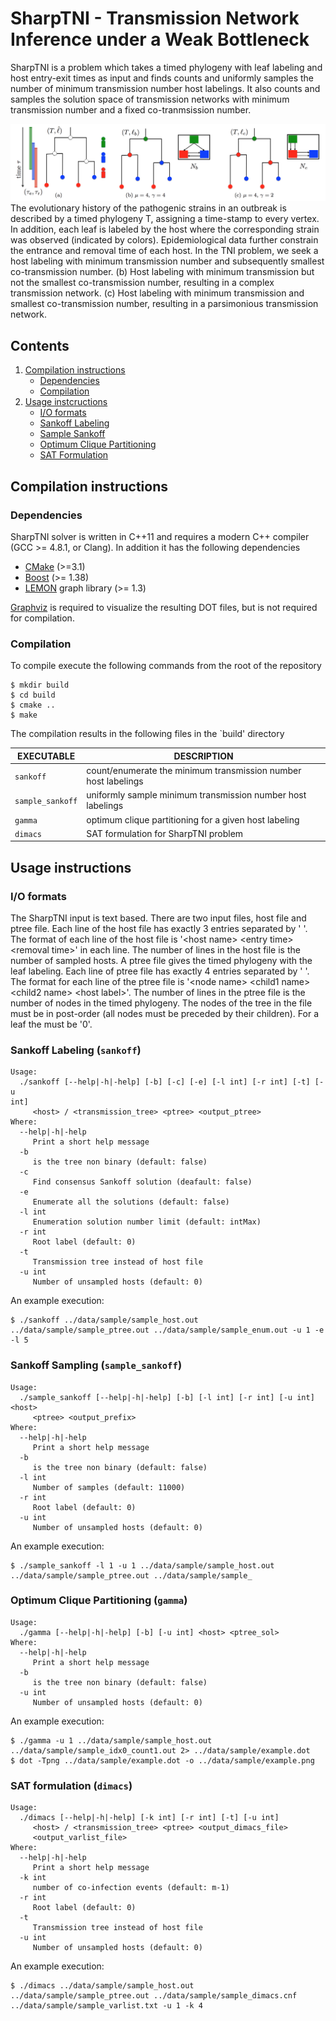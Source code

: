 # SharpTNI - Transmission Network Inference under a Weak Bottleneck

SharpTNI is a problem which takes a timed phylogeny with leaf labeling
and host entry-exit times as input and finds counts and uniformly
samples the number of minimum transmission number host labelings. It
also counts and samples the solution space of transmission networks with
minimum transmission number and a fixed co-tranmsission number.

![Overview of SharpTNI problem](overview.png)
The evolutionary history of the pathogenic strains in an outbreak is
described by a timed phylogeny T, assigning a time-stamp to
every vertex.
In addition, each leaf is labeled by the host where
the corresponding strain was observed (indicated by colors).
Epidemiological data further constrain the entrance and removal time of each host.
In the TNI problem, we seek a host labeling with minimum
transmission number and subsequently smallest co-transmission number.
(b) Host labeling with minimum transmission but not
the smallest co-transmission number, resulting in a complex
transmission network.
(c) Host labeling with minimum transmission and
smallest co-transmission number, resulting in a
parsimonious transmission network.


## Contents

  1. [Compilation instructions](#compilation)
     * [Dependencies](#dep)
     * [Compilation](#comp)
  2. [Usage instcructions](#usage)
     * [I/O formats](#io)
     * [Sankoff Labeling](#sankoff)
     * [Sample Sankoff](#sample)
     * [Optimum Clique Partitioning](#clique)
     * [SAT Formulation](#sat)

<a name="compilation"></a>
## Compilation instructions

<a name="dep"></a>
### Dependencies

SharpTNI solver is written in C++11 and requires a modern C++ compiler
(GCC >= 4.8.1, or Clang). In addition it has the following dependencies

* [CMake](http://www.cmake.org/) (>=3.1)
* [Boost](http://www.boost.org) (>= 1.38)
* [LEMON](http://lemon.cs.elte.hu/trac/lemon) graph library (>= 1.3)

[Graphviz](http://www.graphviz.org) is required to visualize the resulting DOT files, but is not required for compilation.

<!--In case [doxygen](http://www.stack.nl/~dimitri/doxygen/) is available, extended source code documentation will be generated.-->

<a name="comp"></a>
### Compilation

To compile execute the following commands from the root of the
repository

    $ mkdir build
    $ cd build
    $ cmake ..
    $ make

The compilation results in the following files in the `build' directory

EXECUTABLE       | DESCRIPTION
-----------------|-------------
`sankoff`        | count/enumerate the minimum transmission number host labelings
`sample_sankoff` | uniformly sample minimum transmission number host labelings
`gamma`          | optimum clique partitioning for a given host labeling
`dimacs`         | SAT formulation for SharpTNI problem

<a name="usage"></a>
## Usage instructions

<a name="io"></a>
### I/O formats

The SharpTNI input is text based. There are two input files, host file
and ptree file. Each line of the host file has exactly 3 entries separated by ' '.
The format of each line of the host file is '\<host name\> \<entry time\> \<removal time\>' in
each line. The number of lines in the host file is the number of sampled hosts.
A ptree file gives the timed phylogeny with the leaf labeling. Each line
of ptree file has exactly 4 entries separated by ' '. The
format for each line of the ptree file is '\<node name\> \<child1 name\> \<child2 name\> \<host label\>'. The number of lines in the ptree file is the number of nodes in the timed phylogeny. The nodes of the tree in the file must be in post-order (all nodes must be preceded by their children). For a leaf the <child name> must be '0'.

<a name="sankoff"></a>

###  Sankoff Labeling (`sankoff`)

	Usage:
	  ./sankoff [--help|-h|-help] [-b] [-c] [-e] [-l int] [-r int] [-t] [-u
	int]
	     <host> / <transmission_tree> <ptree> <output_ptree>
	Where:
	  --help|-h|-help
	     Print a short help message
	  -b
	     is the tree non binary (default: false)
	  -c
	     Find consensus Sankoff solution (deafault: false)
	  -e
	     Enumerate all the solutions (default: false)
	  -l int
	     Enumeration solution number limit (default: intMax)
	  -r int
	     Root label (default: 0)
	  -t
	     Transmission tree instead of host file
	  -u int
	     Number of unsampled hosts (default: 0)


An example execution:

    $ ./sankoff ../data/sample/sample_host.out ../data/sample/sample_ptree.out ../data/sample/sample_enum.out -u 1 -e -l 5

<a name="sample"></a>
### Sankoff Sampling (`sample_sankoff`)

	Usage:
	  ./sample_sankoff [--help|-h|-help] [-b] [-l int] [-r int] [-u int]
	<host>
	     <ptree> <output_prefix>
	Where:
	  --help|-h|-help
	     Print a short help message
	  -b
	     is the tree non binary (default: false)
	  -l int
	     Number of samples (default: 11000)
	  -r int
	     Root label (default: 0)
	  -u int
	     Number of unsampled hosts (default: 0)

An example execution:

    $ ./sample_sankoff -l 1 -u 1 ../data/sample/sample_host.out ../data/sample/sample_ptree.out ../data/sample/sample_


<a name="clique"></a>

### Optimum Clique Partitioning (`gamma`)

	Usage:
	  ./gamma [--help|-h|-help] [-b] [-u int] <host> <ptree_sol>
	Where:
	  --help|-h|-help
	     Print a short help message
	  -b
	     is the tree non binary (default: false)
	  -u int
	     Number of unsampled hosts (default: 0)

An example execution:

    $ ./gamma -u 1 ../data/sample/sample_host.out ../data/sample/sample_idx0_count1.out 2> ../data/sample/example.dot
    $ dot -Tpng ../data/sample/example.dot -o ../data/sample/example.png

<a name="sat"></a>

### SAT formulation (`dimacs`)

	Usage:
	  ./dimacs [--help|-h|-help] [-k int] [-r int] [-t] [-u int]
	     <host> / <transmission_tree> <ptree> <output_dimacs_file>
	     <output_varlist_file>
	Where:
	  --help|-h|-help
	     Print a short help message
	  -k int
	     number of co-infection events (default: m-1)
	  -r int
	     Root label (default: 0)
	  -t
	     Transmission tree instead of host file
	  -u int
	     Number of unsampled hosts (default: 0)

An example execution:

    $ ./dimacs ../data/sample/sample_host.out ../data/sample/sample_ptree.out ../data/sample/sample_dimacs.cnf ../data/sample/sample_varlist.txt -u 1 -k 4
